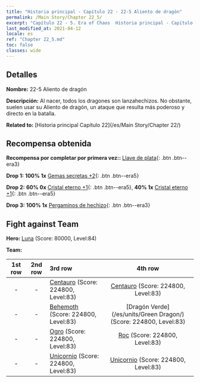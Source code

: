 ```yaml
---
title: "Historia principal - Capítulo 22 - 22-5 Aliento de dragón"
permalink: /Main Story/Chapter 22_5/
excerpt: "Capítulo 22 - 5. Era of Chaos  Historia principal - Capítulo 22_5. 22-5 Aliento de dragón"
last_modified_at: 2021-04-12
locale: es
ref: "Chapter 22_5.md"
toc: false
classes: wide
---
```


## Detalles

 **Nombre:** 22-5 Aliento de dragón

 **Descripción:** Al nacer, todos los dragones son lanzahechizos. No obstante, suelen usar su Aliento de dragón, un ataque que resulta más poderoso y directo en la batalla.

 **Related to:** [Historia principal Capítulo 22](/es/Main Story/Chapter 22/)

## Recompensa obtenida

 **Recompensa por completar por primera vez::** [Llave de plata](/es/Items/con_693/){: .btn .btn--era3}

 **Drop 1:** **100% 1x** [Gemas secretas +2](/es/Items/mat_79/){: .btn .btn--era5}

 **Drop 2:** **60% 0x** [Cristal eterno +1](/es/Items/mat_73/){: .btn .btn--era5}, **40% 1x** [Cristal eterno +1](/es/Items/mat_73/){: .btn .btn--era5}

 **Drop 3:** **100% 1x** [Pergaminos de hechizo](/es/Items/con_694/){: .btn .btn--era3}


## Fight against Team
 **Hero:** [Luna](/es/heroes/Luna/) (Score: 80000, Level:84)

 **Team:**


  | 1st row | 2nd row | 3rd row | 4th row |
  |:----:|:----:|:----|:----:|
  | - | - | [Centauro](/es/units/Centaur/) (Score: 224800, Level:83)  | [Centauro](/es/units/Centaur/) (Score: 224800, Level:83)  |
  | - | - | [Behemoth](/es/units/Behemoth/) (Score: 224800, Level:83)  | [Dragón Verde](/es/units/Green Dragon/) (Score: 224800, Level:83)  |
  | - | - | [Ogro](/es/units/Ogre/) (Score: 224800, Level:83)  | [Roc](/es/units/Roc/) (Score: 224800, Level:83)  |
  | - | - | [Unicornio](/es/units/Unicorn/) (Score: 224800, Level:83)  | [Unicornio](/es/units/Unicorn/) (Score: 224800, Level:83)  |


